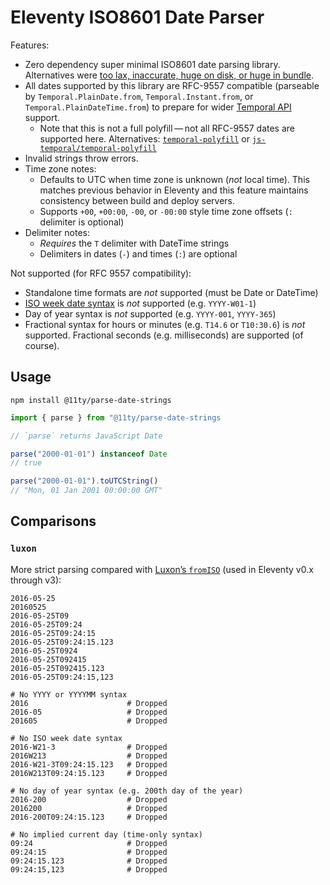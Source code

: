 # Eleventy ISO8601 Date Parser

Features:

- Zero dependency super minimal ISO8601 date parsing library. Alternatives were [too lax, inaccurate, huge on disk, or huge in bundle](https://fediverse.zachleat.com/@zachleat/114870836413532617).
- All dates supported by this library are RFC-9557 compatible (parseable by `Temporal.PlainDate.from`, `Temporal.Instant.from`, or `Temporal.PlainDateTime.from`) to prepare for wider [Temporal API](https://developer.mozilla.org/en-US/docs/Web/JavaScript/Reference/Global_Objects/Temporal) support.
  - Note that this is not a full polyfill — not all RFC-9557 dates are supported here. Alternatives: [`temporal-polyfill`](https://github.com/fullcalendar/temporal-polyfill) or [`js-temporal/temporal-polyfill`](https://github.com/js-temporal/temporal-polyfill)
- Invalid strings throw errors.
- Time zone notes:
  - Defaults to UTC when time zone is unknown (*not* local time). This matches previous behavior in Eleventy and this feature maintains consistency between build and deploy servers.
  - Supports `+00`, `+00:00`, `-00`, or `-00:00` style time zone offsets (`:` delimiter is optional)
- Delimiter notes:
  - *Requires* the `T` delimiter with DateTime strings
  - Delimiters in dates (`-`) and times (`:`) are optional

Not supported (for RFC 9557 compatibility):

- Standalone time formats are *not* supported (must be Date or DateTime)
- [ISO week date syntax](https://en.wikipedia.org/wiki/ISO_week_date) is *not* supported (e.g. `YYYY-W01-1`)
- Day of year syntax is *not* supported (e.g. `YYYY-001`, `YYYY-365`)
- Fractional syntax for hours or minutes (e.g. `T14.6` or `T10:30.6`) is *not* supported. Fractional seconds (e.g. milliseconds) are supported (of course).

## Usage

```
npm install @11ty/parse-date-strings
```

```js
import { parse } from "@11ty/parse-date-strings

// `parse` returns JavaScript Date

parse("2000-01-01") instanceof Date
// true

parse("2000-01-01").toUTCString()
// "Mon, 01 Jan 2001 00:00:00 GMT"
```

## Comparisons

### `luxon`

More strict parsing compared with [Luxon’s `fromISO`](https://moment.github.io/luxon/#/parsing?id=iso-8601) (used in Eleventy v0.x through v3):

```
2016-05-25
20160525
2016-05-25T09
2016-05-25T09:24
2016-05-25T09:24:15
2016-05-25T09:24:15.123
2016-05-25T0924
2016-05-25T092415
2016-05-25T092415.123
2016-05-25T09:24:15,123

# No YYYY or YYYYMM syntax
2016                      # Dropped
2016-05                   # Dropped
201605                    # Dropped

# No ISO week date syntax
2016-W21-3                # Dropped
2016W213                  # Dropped
2016-W21-3T09:24:15.123   # Dropped
2016W213T09:24:15.123     # Dropped

# No day of year syntax (e.g. 200th day of the year)
2016-200                  # Dropped
2016200                   # Dropped
2016-200T09:24:15.123     # Dropped

# No implied current day (time-only syntax)
09:24                     # Dropped
09:24:15                  # Dropped
09:24:15.123              # Dropped
09:24:15,123              # Dropped
```
